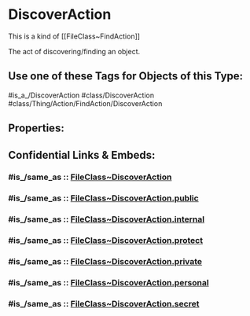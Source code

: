 ﻿---
excludes: 
extends: FileClass~Thing/FileClass~Action/FileClass~FindAction
fields: []
icon: link-2
limit: 9
mapWithTag: true
tagNames:
- class/DiscoverAction
- class/Thing/Action/FindAction/DiscoverAction
- is_a_/DiscoverAction
- schema-org/DiscoverAction
tags:
- class/FileClass
- class/DiscoverAction
- is_a_/DiscoverAction
- class/Thing/Action/FindAction/DiscoverAction
version: 2.0
---

# DiscoverAction
This is a kind of [[FileClass~FindAction]]

The act of discovering/finding an object.


## Use one of these Tags for Objects of this Type:

#is_a_/DiscoverAction
#class/DiscoverAction
#class/Thing/Action/FindAction/DiscoverAction

## Properties:


## Confidential Links & Embeds: 

### #is_/same_as :: [FileClass~DiscoverAction](/_Standards/fileClass/FileClass~Thing/FileClass~Action/FileClass~FindAction/FileClass~DiscoverAction.md) 

### #is_/same_as :: [FileClass~DiscoverAction.public](/_public/fileClass/FileClass~Thing/FileClass~Action/FileClass~FindAction/FileClass~DiscoverAction.public.md) 

### #is_/same_as :: [FileClass~DiscoverAction.internal](/_internal/fileClass/FileClass~Thing/FileClass~Action/FileClass~FindAction/FileClass~DiscoverAction.internal.md) 

### #is_/same_as :: [FileClass~DiscoverAction.protect](/_protect/fileClass/FileClass~Thing/FileClass~Action/FileClass~FindAction/FileClass~DiscoverAction.protect.md) 

### #is_/same_as :: [FileClass~DiscoverAction.private](/_private/fileClass/FileClass~Thing/FileClass~Action/FileClass~FindAction/FileClass~DiscoverAction.private.md) 

### #is_/same_as :: [FileClass~DiscoverAction.personal](/_personal/fileClass/FileClass~Thing/FileClass~Action/FileClass~FindAction/FileClass~DiscoverAction.personal.md) 

### #is_/same_as :: [FileClass~DiscoverAction.secret](/_secret/fileClass/FileClass~Thing/FileClass~Action/FileClass~FindAction/FileClass~DiscoverAction.secret.md)

